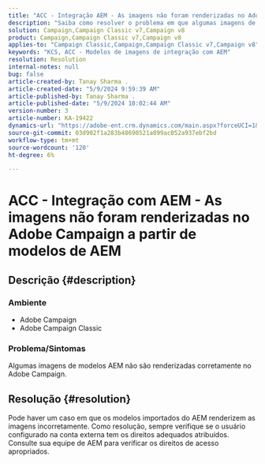 ```yaml
---
title: "ACC - Integração AEM - As imagens não foram renderizadas no Adobe Campaign a partir de modelos AEM"
description: "Saiba como resolver o problema em que algumas imagens de modelos Adobe Experience Manager (AEM) não são renderizadas corretamente no Adobe Campaign."
solution: Campaign,Campaign Classic v7,Campaign v8
product: Campaign,Campaign Classic v7,Campaign v8
applies-to: "Campaign Classic,Campaign,Campaign Classic v7,Campaign v8"
keywords: "KCS, ACC - Modelos de imagens de integração com AEM"
resolution: Resolution
internal-notes: null
bug: false
article-created-by: Tanay Sharma .
article-created-date: "5/9/2024 9:59:39 AM"
article-published-by: Tanay Sharma .
article-published-date: "5/9/2024 10:02:44 AM"
version-number: 3
article-number: KA-19422
dynamics-url: "https://adobe-ent.crm.dynamics.com/main.aspx?forceUCI=1&pagetype=entityrecord&etn=knowledgearticle&id=99102ad9-ea0d-ef11-9f8a-6045bd0201f5"
source-git-commit: 03d902f1a283b48690521a899ac052a937ebf2bd
workflow-type: tm+mt
source-wordcount: '120'
ht-degree: 6%

---
```


# ACC - Integração com AEM - As imagens não foram renderizadas no Adobe Campaign a partir de modelos de AEM

## Descrição {#description}


### Ambiente

- Adobe Campaign
- Adobe Campaign Classic


### Problema/Sintomas

Algumas imagens de modelos AEM não são renderizadas corretamente no Adobe Campaign.


## Resolução {#resolution}


Pode haver um caso em que os modelos importados do AEM renderizem as imagens incorretamente. Como resolução, sempre verifique se o usuário configurado na conta externa tem os direitos adequados atribuídos. Consulte sua equipe de AEM para verificar os direitos de acesso apropriados.
